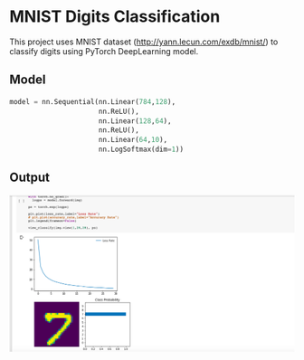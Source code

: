 # MNIST Digits Classification

This project uses MNIST dataset (http://yann.lecun.com/exdb/mnist/) to classify digits using PyTorch DeepLearning model.

## Model
```python
model = nn.Sequential(nn.Linear(784,128),
                      nn.ReLU(),
                      nn.Linear(128,64),
                      nn.ReLU(),
                      nn.Linear(64,10),
                      nn.LogSoftmax(dim=1))
```

## Output
![MNIST Classification Colab Working](https://github.com/geekykant/DeepLearning-Pytorch/blob/master/MNIST%20DIgits%20Classification/output/output.png)
